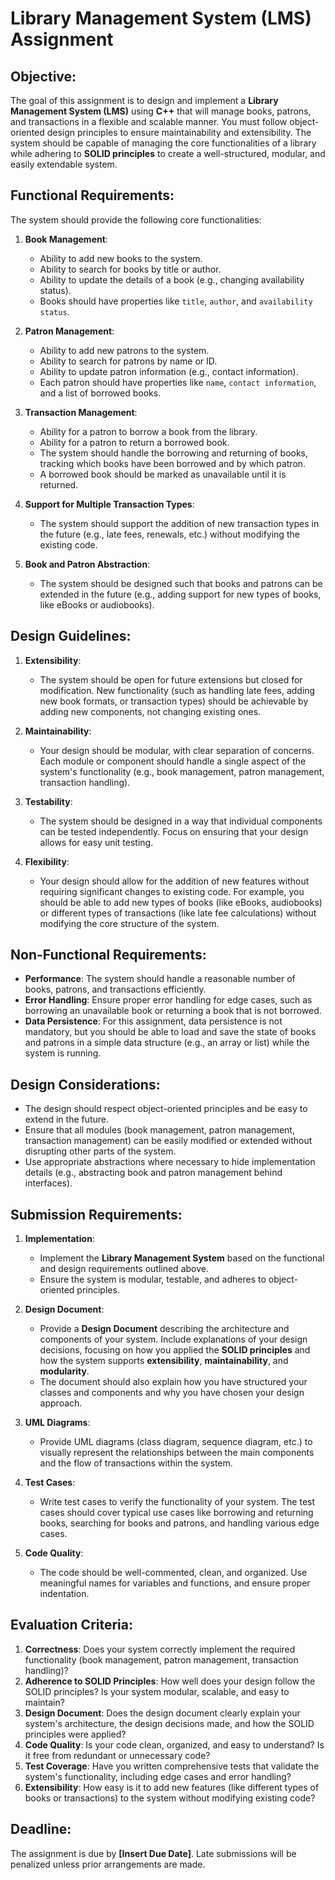 # Library Management System (LMS) Assignment

## Objective:
The goal of this assignment is to design and implement a **Library Management System (LMS)** using **C++** that will manage books, patrons, and transactions in a flexible and scalable manner. You must follow object-oriented design principles to ensure maintainability and extensibility. The system should be capable of managing the core functionalities of a library while adhering to **SOLID principles** to create a well-structured, modular, and easily extendable system.

## Functional Requirements:
The system should provide the following core functionalities:

1. **Book Management**:
   - Ability to add new books to the system.
   - Ability to search for books by title or author.
   - Ability to update the details of a book (e.g., changing availability status).
   - Books should have properties like `title`, `author`, and `availability status`.

2. **Patron Management**:
   - Ability to add new patrons to the system.
   - Ability to search for patrons by name or ID.
   - Ability to update patron information (e.g., contact information).
   - Each patron should have properties like `name`, `contact information`, and a list of borrowed books.

3. **Transaction Management**:
   - Ability for a patron to borrow a book from the library.
   - Ability for a patron to return a borrowed book.
   - The system should handle the borrowing and returning of books, tracking which books have been borrowed and by which patron.
   - A borrowed book should be marked as unavailable until it is returned.
   
4. **Support for Multiple Transaction Types**:
   - The system should support the addition of new transaction types in the future (e.g., late fees, renewals, etc.) without modifying the existing code.

5. **Book and Patron Abstraction**:
   - The system should be designed such that books and patrons can be extended in the future (e.g., adding support for new types of books, like eBooks or audiobooks).

## Design Guidelines:
1. **Extensibility**:
   - The system should be open for future extensions but closed for modification. New functionality (such as handling late fees, adding new book formats, or transaction types) should be achievable by adding new components, not changing existing ones.

2. **Maintainability**:
   - Your design should be modular, with clear separation of concerns. Each module or component should handle a single aspect of the system's functionality (e.g., book management, patron management, transaction handling).

3. **Testability**:
   - The system should be designed in a way that individual components can be tested independently. Focus on ensuring that your design allows for easy unit testing.

4. **Flexibility**:
   - Your design should allow for the addition of new features without requiring significant changes to existing code. For example, you should be able to add new types of books (like eBooks, audiobooks) or different types of transactions (like late fee calculations) without modifying the core structure of the system.

## Non-Functional Requirements:
- **Performance**: The system should handle a reasonable number of books, patrons, and transactions efficiently.
- **Error Handling**: Ensure proper error handling for edge cases, such as borrowing an unavailable book or returning a book that is not borrowed.
- **Data Persistence**: For this assignment, data persistence is not mandatory, but you should be able to load and save the state of books and patrons in a simple data structure (e.g., an array or list) while the system is running.

## Design Considerations:
- The design should respect object-oriented principles and be easy to extend in the future.
- Ensure that all modules (book management, patron management, transaction management) can be easily modified or extended without disrupting other parts of the system.
- Use appropriate abstractions where necessary to hide implementation details (e.g., abstracting book and patron management behind interfaces).

## Submission Requirements:
1. **Implementation**: 
   - Implement the **Library Management System** based on the functional and design requirements outlined above.
   - Ensure the system is modular, testable, and adheres to object-oriented principles.

2. **Design Document**:
   - Provide a **Design Document** describing the architecture and components of your system. Include explanations of your design decisions, focusing on how you applied the **SOLID principles** and how the system supports **extensibility**, **maintainability**, and **modularity**.
   - The document should also explain how you have structured your classes and components and why you have chosen your design approach.

3. **UML Diagrams**:
   - Provide UML diagrams (class diagram, sequence diagram, etc.) to visually represent the relationships between the main components and the flow of transactions within the system.

4. **Test Cases**:
   - Write test cases to verify the functionality of your system. The test cases should cover typical use cases like borrowing and returning books, searching for books and patrons, and handling various edge cases.

5. **Code Quality**:
   - The code should be well-commented, clean, and organized. Use meaningful names for variables and functions, and ensure proper indentation.

## Evaluation Criteria:
1. **Correctness**: Does your system correctly implement the required functionality (book management, patron management, transaction handling)?
2. **Adherence to SOLID Principles**: How well does your design follow the SOLID principles? Is your system modular, scalable, and easy to maintain?
3. **Design Document**: Does the design document clearly explain your system's architecture, the design decisions made, and how the SOLID principles were applied?
4. **Code Quality**: Is your code clean, organized, and easy to understand? Is it free from redundant or unnecessary code?
5. **Test Coverage**: Have you written comprehensive tests that validate the system's functionality, including edge cases and error handling?
6. **Extensibility**: How easy is it to add new features (like different types of books or transactions) to the system without modifying existing code?

## Deadline:
The assignment is due by **[Insert Due Date]**. Late submissions will be penalized unless prior arrangements are made.

